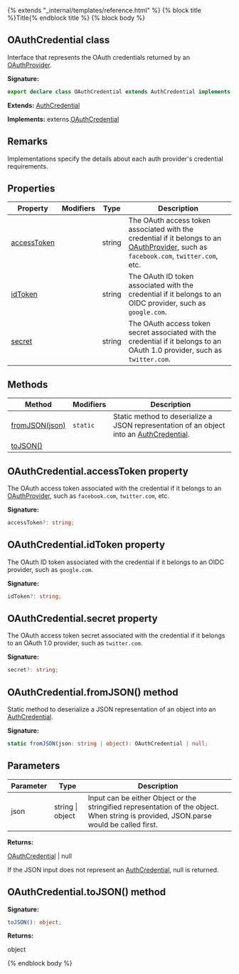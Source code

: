 {% extends "_internal/templates/reference.html" %}
{% block title %}Title{% endblock title %}
{% block body %}

## OAuthCredential class

Interface that represents the OAuth credentials returned by an [OAuthProvider](./auth.oauthprovider.md#oauthprovider_class)<!-- -->.

<b>Signature:</b>

```typescript
export declare class OAuthCredential extends AuthCredential implements externs.OAuthCredential 
```
<b>Extends:</b> [AuthCredential](./auth.authcredential.md#authcredential_class)

<b>Implements:</b> externs.[OAuthCredential](./auth-types.oauthcredential.md#oauthcredential_class)

## Remarks

Implementations specify the details about each auth provider's credential requirements.

## Properties

|  Property | Modifiers | Type | Description |
|  --- | --- | --- | --- |
|  [accessToken](./auth.oauthcredential.md#oauthcredentialaccesstoken_property) |  | string | The OAuth access token associated with the credential if it belongs to an [OAuthProvider](./auth.oauthprovider.md#oauthprovider_class)<!-- -->, such as <code>facebook.com</code>, <code>twitter.com</code>, etc. |
|  [idToken](./auth.oauthcredential.md#oauthcredentialidtoken_property) |  | string | The OAuth ID token associated with the credential if it belongs to an OIDC provider, such as <code>google.com</code>. |
|  [secret](./auth.oauthcredential.md#oauthcredentialsecret_property) |  | string | The OAuth access token secret associated with the credential if it belongs to an OAuth 1.0 provider, such as <code>twitter.com</code>. |

## Methods

|  Method | Modifiers | Description |
|  --- | --- | --- |
|  [fromJSON(json)](./auth.oauthcredential.md#oauthcredentialfromjson_method) | <code>static</code> | Static method to deserialize a JSON representation of an object into an [AuthCredential](./auth-types.authcredential.md#authcredential_class)<!-- -->. |
|  [toJSON()](./auth.oauthcredential.md#oauthcredentialtojson_method) |  |  |

## OAuthCredential.accessToken property

The OAuth access token associated with the credential if it belongs to an [OAuthProvider](./auth.oauthprovider.md#oauthprovider_class)<!-- -->, such as `facebook.com`<!-- -->, `twitter.com`<!-- -->, etc.

<b>Signature:</b>

```typescript
accessToken?: string;
```

## OAuthCredential.idToken property

The OAuth ID token associated with the credential if it belongs to an OIDC provider, such as `google.com`<!-- -->.

<b>Signature:</b>

```typescript
idToken?: string;
```

## OAuthCredential.secret property

The OAuth access token secret associated with the credential if it belongs to an OAuth 1.0 provider, such as `twitter.com`<!-- -->.

<b>Signature:</b>

```typescript
secret?: string;
```

## OAuthCredential.fromJSON() method

Static method to deserialize a JSON representation of an object into an [AuthCredential](./auth-types.authcredential.md#authcredential_class)<!-- -->.

<b>Signature:</b>

```typescript
static fromJSON(json: string | object): OAuthCredential | null;
```

## Parameters

|  Parameter | Type | Description |
|  --- | --- | --- |
|  json | string \| object | Input can be either Object or the stringified representation of the object. When string is provided, JSON.parse would be called first. |

<b>Returns:</b>

[OAuthCredential](./auth.oauthcredential.md#oauthcredential_class) \| null

If the JSON input does not represent an [AuthCredential](./auth-types.authcredential.md#authcredential_class)<!-- -->, null is returned.

## OAuthCredential.toJSON() method


<b>Signature:</b>

```typescript
toJSON(): object;
```
<b>Returns:</b>

object

{% endblock body %}
